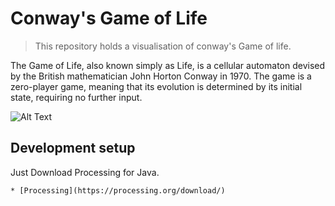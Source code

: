 # Conway's Game of Life
> This repository holds a visualisation of conway's Game of life.

The Game of Life, also known simply as Life, is a cellular automaton devised by the British mathematician John Horton Conway in 1970. The game is a zero-player game, meaning that its evolution is determined by its initial state, requiring no further input.

![Alt Text](https://github.com/vasutomar/Game-Of-Life/blob/master/Conways_game_of_life_breeder_animation.gif)

## Development setup

Just Download Processing for Java. 
```
* [Processing](https://processing.org/download/)
```
